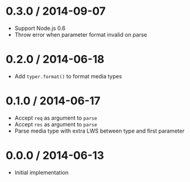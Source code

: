 # 0.3.0 / 2014-09-07

- Support Node.js 0.6
- Throw error when parameter format invalid on parse

# 0.2.0 / 2014-06-18

- Add `typer.format()` to format media types

# 0.1.0 / 2014-06-17

- Accept `req` as argument to `parse`
- Accept `res` as argument to `parse`
- Parse media type with extra LWS between type and first parameter

# 0.0.0 / 2014-06-13

- Initial implementation
